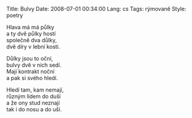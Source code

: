Title: Bulvy
Date: 2008-07-01 00:34:00
Lang: cs
Tags: rýmovaně
Style: poetry

Hlava má má půlky<br>
a ty dvě půlky hostí<br>
společně dva důlky,<br>
dvě díry v lební kosti.

Důlky jsou to oční,<br>
bulvy dvě v nich sedí.<br>
Mají kontrakt noční<br>
a pak si svého hledí.

Hledí tam, kam nemají,<br>
různým lidem do duší<br>
a že ony stud neznají<br>
tak i do nosu a do uší.
